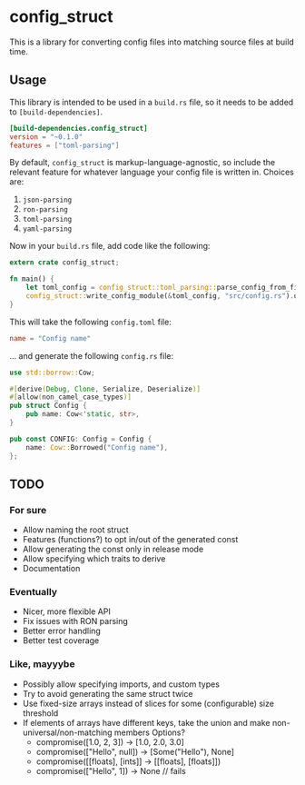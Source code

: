 config_struct
===

This is a library for converting config files into matching source files at build time.

Usage
---

This library is intended to be used in a `build.rs` file, so it needs to be added to `[build-dependencies]`.

```toml
[build-dependencies.config_struct]
version = "~0.1.0"
features = ["toml-parsing"]
```

By default, `config_struct` is markup-language-agnostic, so include the relevant feature for whatever language your config file is written in. Choices are:

1.  `json-parsing`
2.  `ron-parsing`
3.  `toml-parsing`
4.  `yaml-parsing`

Now in your `build.rs` file, add code like the following:

```rust
extern crate config_struct;

fn main() {
    let toml_config = config_struct::toml_parsing::parse_config_from_file("config.toml").unwrap();
    config_struct::write_config_module(&toml_config, "src/config.rs").unwrap();
}
```

This will take the following `config.toml` file:

```toml
name = "Config name"
```

... and generate the following `config.rs` file:

```rust
use std::borrow::Cow;

#[derive(Debug, Clone, Serialize, Deserialize)]
#[allow(non_camel_case_types)]
pub struct Config {
    pub name: Cow<'static, str>,
}

pub const CONFIG: Config = Config {
    name: Cow::Borrowed("Config name"),
};
```

TODO
---

### For sure
-   Allow naming the root struct
-   Features (functions?) to opt in/out of the generated const
-   Allow generating the const only in release mode
-   Allow specifying which traits to derive
-   Documentation

### Eventually
-   Nicer, more flexible API
-   Fix issues with RON parsing
-   Better error handling
-   Better test coverage

### Like, mayyybe
-   Possibly allow specifying imports, and custom types
-   Try to avoid generating the same struct twice
-   Use fixed-size arrays instead of slices for some (configurable) size threshold
-   If elements of arrays have different keys, take the union and make non-universal/non-matching members Options?
    -   compromise([1.0, 2, 3]) -> [1.0, 2.0, 3.0]
    -   compromise(["Hello", null]) -> [Some("Hello"), None]
    -   compromise([[floats], [ints]] -> [[floats], [floats]])
    -   compromise(["Hello", 1]) -> None // fails

